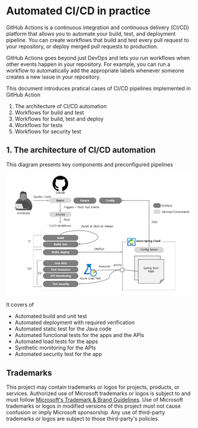 # Automated CI/CD in practice

GitHub Actions is a continuous integration and continuous delivery (CI/CD) platform that allows you to automate your build, test, and deployment pipeline. You can create workflows that build and test every pull request to your repository, or deploy merged pull requests to production.

GitHub Actions goes beyond just DevOps and lets you run workflows when other events happen in your repository. For example, you can run a workflow to automatically add the appropriate labels whenever someone creates a new issue in your repository.

This document introduces pratical cases of CI/CD pipelines implemented in GitHub Action

1. The architecture of CI/CD automation 
2. Workflows for build and test
3. Workflows for build, test and deploy
4. Workflows for tests
5. Workflows for security test

## 1. The architecture of CI/CD automation 

This diagram presents key components and preconfigured pipelines 

![Components and Elements](media/cicd-architecture.png)

It covers of

* Automated build and unit test 
* Automated deployment with required verification
* Automated static test for the Java code 
* Automated functional tests for the apps and the APIs 
* Automated load tests for the apps 
* Synthetic monitoring for the APIs 
* Automated security test for the app





## Trademarks

This project may contain trademarks or logos for projects, products, or services. Authorized use of Microsoft trademarks or logos is subject to and must follow [Microsoft's Trademark & Brand Guidelines](https://www.microsoft.com/en-us/legal/intellectualproperty/trademarks/usage/general). Use of Microsoft trademarks or logos in modified versions of this project must not cause confusion or imply Microsoft sponsorship. Any use of third-party trademarks or logos are subject to those third-party's policies.